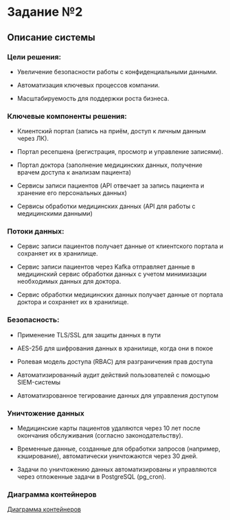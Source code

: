 # Задание №2

## Описание системы

### Цели решения:

- Увеличение безопасности работы с конфиденциальными данными.

- Автоматизация ключевых процессов компании.

- Масштабируемость для поддержки роста бизнеса.

### Ключевые компоненты решения:

- Клиентский портал (запись на приём, доступ к личным данным через ЛК).

- Портал ресепшена (регистрация, просмотр и управление записями).

- Портал доктора (заполнение медицинских данных, получение врачем доступа к анализам пациента)

- Сервисы записи пациентов (API отвечает за запись пациента и хранение его персональных данных)

- Сервисы обработки медицинских данных (API для работы с медицинскими данными)

### Потоки данных:

- Сервис записи пациентов получает данные от клиентского портала и сохраняет их в хранилище.

- Сервис записи пациентов через Kafka отправляет данные в медицинский сервис обработки данных с учетом минимизации необходимых данных для доктора.

- Сервис обработки медицинских данных получает данные от портала доктора и сохраняет их в хранилище.


### Безопасность:

- Применение TLS/SSL для защиты данных в пути

- AES-256 для шифрования данных в хранилище, когда они в покое

- Ролевая модель доступа (RBAC) для разграничения прав доступа

- Автоматизированный аудит действий пользователей с помощью SIEM-системы

- Автоматизрованное тегирование данных для управления доступом

### Уничтожение данных

- Медицинские карты пациентов удаляются через 10 лет после окончания обслуживания (согласно законодательству).

- Временные данные, созданные для обработки запросов (например, кэширование), автоматически уничтожаются через 30 дней.

- Задачи по уничтожению данных автоматизированы и управляются через отложенные задачи в PostgreSQL (pg_cron).

### Диаграмма контейнеров

[Диаграмма контейнеров](mvp-containers.drawio)
